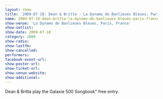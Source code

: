```yaml
---
layout: show
title: '2009-07-18: Dean & Britta - La Dynamo de Banlieues Bleues, Paris, France'
name: 2009-07-18-dean-britta-la-dynamo-de-banlieues-bleues-paris-france
show-venue: 'La Dynamo de Banlieues Bleues, Paris, France'
show-setlist: 
show-date: 2009-07-18
category: 2009
show-radio: 
show-lastfm: 
show-cancelled: 
performers: 
facebook-event-url: 
show-poster-url: 
show-ticket-url: 
show-venue-website: 
show-additional: 
---
```


Dean & Britta play the Galaxie 500 Songbook" free entry.